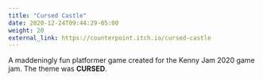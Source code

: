 ```yaml
---
title: "Cursed Castle"
date: 2020-12-24T09:44:29-05:00
weight: 20
external_link: https://counterpoint.itch.io/cursed-castle
---
```


A maddeningly fun platformer game created for the Kenny Jam 2020 game jam. The theme was **CURSED**.
